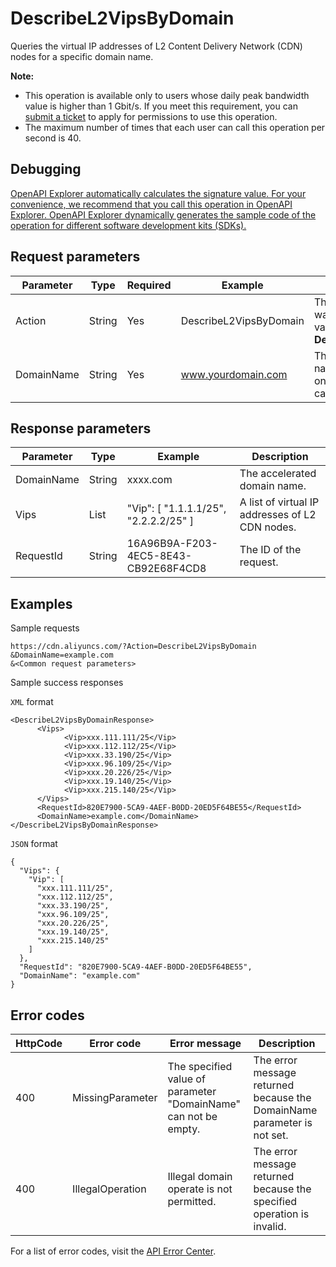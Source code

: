 # DescribeL2VipsByDomain

Queries the virtual IP addresses of L2 Content Delivery Network \(CDN\) nodes for a specific domain name.

**Note:**

-   This operation is available only to users whose daily peak bandwidth value is higher than 1 Gbit/s. If you meet this requirement, you can [submit a ticket](https://workorder-intl.console.aliyun.com/?spm=5176.2020520001.aliyun_topbar.18.dbd44bd3e4f845#/ticket/createIndex) to apply for permissions to use this operation.
-   The maximum number of times that each user can call this operation per second is 40.

## Debugging

[OpenAPI Explorer automatically calculates the signature value. For your convenience, we recommend that you call this operation in OpenAPI Explorer. OpenAPI Explorer dynamically generates the sample code of the operation for different software development kits \(SDKs\).](https://api.aliyun.com/#product=Cdn&api=DescribeL2VipsByDomain&type=RPC&version=2018-05-10)

## Request parameters

|Parameter|Type|Required|Example|Description|
|---------|----|--------|-------|-----------|
|Action|String|Yes|DescribeL2VipsByDomain|The operation that you want to perform. Set the value to **DescribeL2VipsByDomain**. |
|DomainName|String|Yes|www.yourdomain.com|The accelerated domain name. You can specify only one domain name in each call. |

## Response parameters

|Parameter|Type|Example|Description|
|---------|----|-------|-----------|
|DomainName|String|xxxx.com|The accelerated domain name. |
|Vips|List|"Vip": \[ "1.1.1.1/25", "2.2.2.2/25" \]|A list of virtual IP addresses of L2 CDN nodes. |
|RequestId|String|16A96B9A-F203-4EC5-8E43-CB92E68F4CD8|The ID of the request. |

## Examples

Sample requests

```
https://cdn.aliyuncs.com/?Action=DescribeL2VipsByDomain
&DomainName=example.com
&<Common request parameters>
```

Sample success responses

`XML` format

```
<DescribeL2VipsByDomainResponse>
	  <Vips>
		    <Vip>xxx.111.111/25</Vip>
		    <Vip>xxx.112.112/25</Vip>
		    <Vip>xxx.33.190/25</Vip>
		    <Vip>xxx.96.109/25</Vip>
		    <Vip>xxx.20.226/25</Vip>
		    <Vip>xxx.19.140/25</Vip>
		    <Vip>xxx.215.140/25</Vip>
	  </Vips>
	  <RequestId>820E7900-5CA9-4AEF-B0DD-20ED5F64BE55</RequestId>
	  <DomainName>example.com</DomainName>
</DescribeL2VipsByDomainResponse>
```

`JSON` format

```
{
  "Vips": {
    "Vip": [
      "xxx.111.111/25",
      "xxx.112.112/25",
      "xxx.33.190/25",
      "xxx.96.109/25",
      "xxx.20.226/25",
      "xxx.19.140/25",
      "xxx.215.140/25"
    ]
  },
  "RequestId": "820E7900-5CA9-4AEF-B0DD-20ED5F64BE55",
  "DomainName": "example.com"
}
```

## Error codes

|HttpCode|Error code|Error message|Description|
|--------|----------|-------------|-----------|
|400|MissingParameter|The specified value of parameter "DomainName" can not be empty.|The error message returned because the DomainName parameter is not set.|
|400|IllegalOperation|Illegal domain operate is not permitted.|The error message returned because the specified operation is invalid.|

For a list of error codes, visit the [API Error Center](https://error-center.alibabacloud.com/status/product/Cdn).

